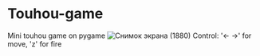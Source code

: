 # Touhou-game
Mini touhou game on pygame
![Снимок экрана (1880)](https://user-images.githubusercontent.com/77198514/208216757-c75f3f72-fd9e-4e64-8242-29bbe18dccdb.png)
Control: '← →' for move, 'z' for fire
